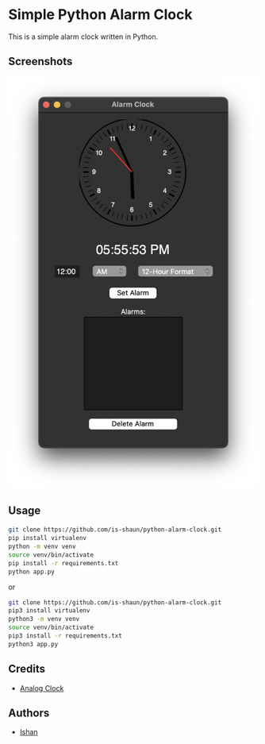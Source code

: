 # Simple Python Alarm Clock

This is a simple alarm clock written in Python.

## Screenshots

![Screenshot](./screenshots/screenshot-1.png)

## Usage

```bash
git clone https://github.com/is-shaun/python-alarm-clock.git
pip install virtualenv
python -m venv venv
source venv/bin/activate 
pip install -r requirements.txt
python app.py
```

or

```bash
git clone https://github.com/is-shaun/python-alarm-clock.git
pip3 install virtualenv
python3 -m venv venv
source venv/bin/activate
pip3 install -r requirements.txt
python3 app.py
```

## Credits

- [Analog Clock](https://thinkinfi.com/build-digital-analog-clock-gui-with-python-tkinter/)

## Authors

- [Ishan](https://github.com/is-shaun)
